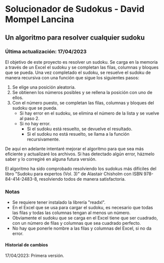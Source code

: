 # Solucionador de Sudokus - David Mompel Lancina
## Un algoritmo para resolver cualquier sudoku
### Última actualización: 17/04/2023

El objetivo de este proyecto es resolver un sudoku. 
Se carga en la memoria a través de un Excel el sudoku y se completan las filas, columnas y bloques que se pueda.
Una vez completado el sudoku, se resuelve el sudoku de manera recursiva con una función que sigue los siguientes pasos:

<ol>
  <li> Se elige una posición aleatoria.
  <li> Se obtienen los números posibles y se rellena la posición con uno de ellos.
  <li> Con el número puesto, se completan las filas, columnas y bloques del sudoku que se pueda.
    <ul>
      <li> Si hay error en el sudoku, se elimina el número de la lista y se vuelve al paso 2.
      <li> Si no hay error.
        <ul>
          <li> Si el sudoku está resuelto, se devuelve el resultado.
          <li> Si el sudoku no está resuelto, se llama a la función recursivamente.
        </ul>
    </ul>
</ol>

De aquí en adelante intentaré mejorar el algoritmo para que sea más eficiente y actualizaré los archivos. Si has detectado algún error, házmelo saber y lo corregiré en alguna futura versión.

El algoritmo ha sido comprobado resolviendo los sudokus más difíciles del libro "Sudoku para expertos (Vol. 3)" de Alastair Chisholm con ISBN 978-84-414-2483-8, resolviendo todos de manera satisfactoria.

### Notas
<ul>
  <li> Se requiere tener instalado la librería "readxl".
  <li> En el Excel que se usa para cargar el sudoku, es necesario que todas las filas y todas las columnas tengan al menos un número. 
  <li> Obviamente el sudoku que se carga en el Excel tiene que ser cuadrado, con un número de filas y columnas que sea cuadrado perfecto.
  <li> No hay que ponerle nombre a las filas y columnas del Excel, si no da error.
</ul>

#### Historial de cambios
17/04/2023: Primera versión.
